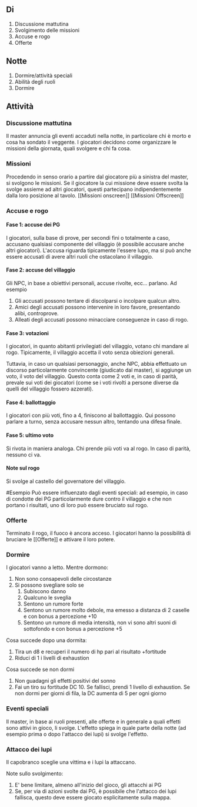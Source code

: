 
## Di

1) Discussione mattutina
2) Svolgimento delle missioni
3) Accuse e rogo
4) Offerte


## Notte

1) Dormire/attività speciali
2) Abilità degli ruoli
3) Dormire


## Attività

### Discussione mattutina
Il master annuncia gli eventi accaduti nella notte, in particolare chi è morto e cosa ha sondato il veggente.
I giocatori decidono come organizzare le missioni della giornata, quali svolgere e chi fa cosa.

### Missioni
Procedendo in senso orario a partire dal giocatore più a sinistra del master, si svolgono le missioni. Se il giocatore la cui missione deve essere svolta la svolge assieme ad altri giocatori, questi partecipano indipendentemente dalla loro posizione al tavolo.
[[Missioni onscreen]]
[[Missioni Offscreen]]

### Accuse e rogo

#### Fase 1: accuse dei PG
I giocatori, sulla base di prove, per secondi fini o totalmente a caso, accusano qualsiasi componente del villaggio (è possibile accusare anche altri giocatori).
L'accusa riguarda tipicamente l'essere lupo, ma si può anche essere accusati di avere altri ruoli che ostacolano il villaggio.

#### Fase 2: accuse del villaggio
Gli NPC, in base a obiettivi personali, accuse rivolte, ecc... parlano. Ad esempio

1) Gli accusati possono tentare di discolparsi o incolpare qualcun altro. 
2) Amici degli accusati possono intervenire in loro favore, presentando alibi, controprove.
3) Alleati degli accusati possono minacciare conseguenze in caso di rogo.

#### Fase 3: votazioni
I giocatori, in quanto abitanti privilegiati del villaggio, votano chi mandare al rogo. Tipicamente, il villaggio accetta il voto senza obiezioni generali.

Tuttavia, in caso un qualsiasi personaggio, anche NPC, abbia effettuato un discorso particolarmente convincente (giudicato dal master), si aggiunge un voto, il voto del villaggio.
Questo conta come 2 voti e, in caso di parità, prevale sui voti dei giocatori (come se i voti rivolti a persone diverse da quelli del villaggio fossero azzerati).

#### Fase 4: ballottaggio
I giocatori con più voti, fino a 4, finiscono al ballottaggio. Qui possono parlare a turno, senza accusare nessun altro, tentando una difesa finale.

#### Fase 5: ultimo voto
Si rivota in maniera analoga. Chi prende più voti va al rogo. In caso di parità, nessuno ci va.

#### Note sul rogo
Si svolge al castello del governatore del villaggio.

#Esempio
Può essere influenzato dagli eventi speciali: ad esempio, in caso di condotte dei PG particolarmente dure contro il villaggio e che non portano i risultati, uno di loro può essere bruciato sul rogo. 

### Offerte
Terminato il rogo, il fuoco è ancora acceso. I giocatori hanno la possibilità di bruciare le [[Offerte]] e attivare il loro potere.

### Dormire
I giocatori vanno a letto. Mentre dormono:

1) Non sono consapevoli delle circostanze
2) Si possono svegliare solo se
	1) Subiscono danno
	2) Qualcuno le sveglia
	3) Sentono un rumore forte
	4) Sentono un rumore molto debole, ma emesso a distanza di 2 caselle e con bonus a percezione +10
	5) Sentono un rumore di media intensità, non vi sono altri suoni di sottofondo e con bonus a percezione +5

Cosa succede dopo una dormita:

1. Tira un d8 e recuperi il numero di hp pari al risultato +fortitude 
2. Riduci di 1 i livelli di exhaustion
    
Cosa succede se non dormi

1. Non guadagni gli effetti positivi del sonno
2. Fai un tiro su fortitude DC 10. Se fallisci, prendi 1 livello di exhaustion. Se non dormi per giorni di fila, la DC aumenta di 5 per ogni giorno

### Eventi speciali
Il master, in base ai ruoli presenti, alle offerte e in generale a quali effetti sono attivi in gioco, li svolge. L'effetto spiega in quale parte della notte (ad esempio prima o dopo l'attacco dei lupi) si svolge l'effetto.

### Attacco dei lupi
Il capobranco sceglie una vittima e i lupi la attaccano.

Note sullo svolgimento:
1) E' bene limitare, almeno all'inizio del gioco, gli attacchi ai PG
2) Se, per via di azioni svolte dai PG, è possibile che l'attacco dei lupi fallisca, questo deve essere giocato esplicitamente sulla mappa.